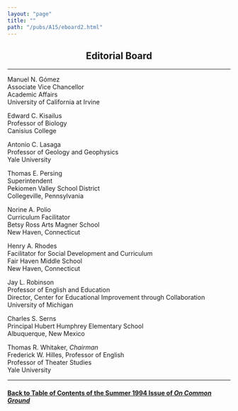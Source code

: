 ```yaml
---
layout: "page"
title: ""
path: "/pubs/A15/eboard2.html"
---
```

<main>
<center><h2>Editorial Board
</h2></center>
<hr/>
Manuel N. Gómez<br/>
Associate Vice Chancellor<br/>
Academic Affairs<br/>
University of California at Irvine
<p>
Edward C. Kisailus<br/>
Professor of Biology<br/>
Canisius College
</p><p>
Antonio C. Lasaga<br/>
Professor of Geology and Geophysics<br/>
Yale University
</p><p>
Thomas E. Persing<br/>
Superintendent<br/>
Pekiomen Valley School District<br/>
Collegeville, Pennsylvania
</p><p>
Norine A. Polio<br/>
Curriculum Facilitator<br/>
Betsy Ross Arts Magner School<br/>
New Haven, Connecticut
</p><p>
Henry A. Rhodes<br/>
Facilitator for Social Development and Curriculum<br/>
Fair Haven Middle School<br/>
New Haven, Connecticut
</p><p>
Jay L. Robinson<br/>
Professor of English and Education<br/>
Director, Center for Educational Improvement through Collaboration<br/>
University of Michigan
</p><p>
Charles S. Serns
<br/>Principal Hubert Humphrey Elementary School
<br/> Albuquerque, New Mexico
</p><p>
Thomas R. Whitaker, <i> Chairman</i><br/>
Frederick W. Hilles, Professor of English
<br/>
Professor of Theater Studies
<br/> Yale University
</p><hr/>
<h4><a href=".\">Back to
Table of Contents of the Summer 1994 Issue of <i>On Common
Ground</i></a>
</h4>
</main>